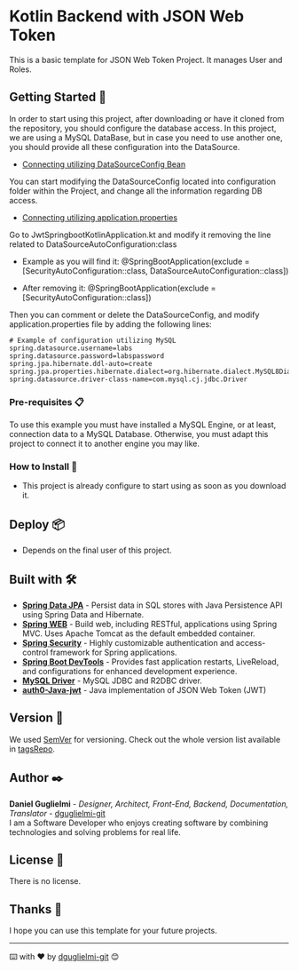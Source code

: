 
# Kotlin Backend with JSON Web Token

This is a basic template for JSON Web Token Project. It manages User and Roles.

## Getting Started 🚀

In order to start using this project, after downloading or have it cloned from the repository, you should configure the database access.
In this project, we are using a MySQL DataBase, but in case you need to use another one, you should provide all these configuration into the DataSource.

* [Connecting utilizing DataSourceConfig Bean](#)

You can start modifying the DataSourceConfig located into configuration folder within the Project, and change all the information regarding DB access. 

* [Connecting utilizing application.properties](#)

Go to JwtSpringbootKotlinApplication.kt and modify it removing the line related to DataSourceAutoConfiguration:class

* Example as you will find it:
@SpringBootApplication(exclude = [SecurityAutoConfiguration::class, DataSourceAutoConfiguration::class])


* After removing it:
@SpringBootApplication(exclude = [SecurityAutoConfiguration::class])

Then you can comment or delete the DataSourceConfig, and modify application.properties file by adding the following lines:
```#spring.datasource.url=jdbc:mysql://localhost:3306/labs
# Example of configuration utilizing MySQL
spring.datasource.username=labs
spring.datasource.password=labspassword
spring.jpa.hibernate.ddl-auto=create
spring.jpa.properties.hibernate.dialect=org.hibernate.dialect.MySQL8Dialect
spring.datasource.driver-class-name=com.mysql.cj.jdbc.Driver
```

### Pre-requisites 📋

To use this example you must have installed a MySQL Engine, or at least, connection data to a MySQL Database. Otherwise, you must adapt this project to connect it to another engine you may like.



### How to Install 🔧
 * This project is already configure to start using as soon as you download it.

## Deploy 📦
 * Depends on the final user of this project.


## Built with 🛠️


* [<b>Spring Data JPA</b>](https://spring.io/projects/spring-data-jpa) - Persist data in SQL stores with Java Persistence API using Spring Data and Hibernate.
* [<b>Spring WEB</b>](https://spring.io/guides/gs/spring-boot/) - Build web, including RESTful, applications using Spring MVC. Uses Apache Tomcat as the default
  embedded container.
* [<b>Spring Security</b>](https://spring.io/projects/spring-security) - Highly customizable authentication and access-control framework for Spring applications.
* [<b>Spring Boot DevTools</b>](https://docs.spring.io/spring-boot/docs/current/reference/html/using.html) - Provides fast application restarts, LiveReload, and configurations for enhanced
  development experience.
* [<b>MySQL Driver</b>](https://spring.io/guides/gs/accessing-data-mysql/) - MySQL JDBC and R2DBC driver.
* [<b>auth0-Java-jwt</b>](https://mvnrepository.com/artifact/com.auth0/java-jwt/3.18.1) - Java implementation of JSON Web Token (JWT)


## Version 📌

We used [SemVer](http://semver.org/) for versioning. Check out the whole version list available in [tagsRepo](https://github.com/dguglielmi-git/jwt-springboot-kotlin/tags).


## Author ✒️

**Daniel Guglielmi** - *Designer, Architect, Front-End, Backend, Documentation, Translator* - [dguglielmi-git](https://github.com/dguglielmi-git)
\
I am a Software Developer who enjoys creating software by combining technologies and solving problems for real life.


## License 📄

There is no license.

## Thanks 🎁

I hope you can use this template for your future projects.



---
⌨️ with ❤️ by [dguglielmi-git](https://github.com/dguglielmi-git) 😊